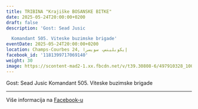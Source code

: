 ```yaml
---
title: TRIBINA "Krajiške BOSANSKE BITKE"
date: 2025-05-24T20:00:00+0200
draft: false
description: 'Gost: Sead Jusic

  Komandant 505. Viteske buzimske brigade'
eventDate: 2025-05-24T20:00:00+0200
location: Champs-Courbes 24, ‏إيكوبلينس‏، ‏سويسرا‏
facebook_id: '1181399717069140'
weight: 30
image: https://scontent-mad2-1.xx.fbcdn.net/v/t39.30808-6/497910328_1007825038144762_7375653666811415510_n.jpg?_nc_cat=110&ccb=1-7&_nc_sid=9e60e4&_nc_ohc=dcvDE1SVWm4Q7kNvwF_1Pr-&_nc_oc=AdnahHC4tDVHIbQwVP71Se9-PW_s8AymQt4aAD4kF0QO8KMZ24ZObBsCholxDu5NObg&_nc_zt=23&_nc_ht=scontent-mad2-1.xx&edm=ABTKTjYEAAAA&_nc_gid=fjmttE_4TrJc4zlH-3tDtw&oh=00_AfRLb5bOcGved-RJiQO-472iUG1XJ-fRPRkEtiGWf5cn4A&oe=686E552F
---
```


Gost: Sead Jusic
Komandant 505. Viteske buzimske brigade

---

Više informacija na [Facebook-u](https://facebook.com/events/1181399717069140)